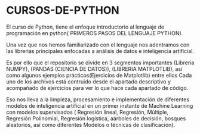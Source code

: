 # CURSOS-DE-PYTHON

El curso de Python, tiene el enfoque introductorio al lenguaje de programación en python( PRIMEROS PASOS DEL LENGUAJE PYTHON).

Una vez que nos hemos familiarizado con el lenguaje nos adentramos con las librerias principales enfocadas a análisis de datos e inteligencia artificial.

Es por ello que el repositorio se divide en 3 segmentos importantes (Libreria NUMPY), (PANDAS (CIENCIA DE DATOS)), (LIBRERIA MATPLOTLIB), así como algunos ejemplos prácticos(Ejercicios de Matplotlib) entre ellos
Cada uno de los archivos está contruido desde el apartado descriptivo y acompañado de ejercicios para ver lo que hace cada apartado de código.

Eso nos lleva a la limpieza, procesamiento e implementación de diferentes modelos de inteligencia artificial en un primer instante de Machine Learning con modelos supervisados ( Regresión lineal, Regresión, Múltiple, Regresión Polinomial, Regresión logística, aárboles de decisión, bosques aleatorios, así como diferentes  Modelos o técnicas  de clasificación).
